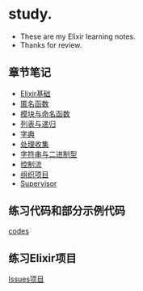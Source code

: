 # study.
* These are my Elixir learning notes.
* Thanks for review.

## 章节笔记

* [Elixir基础](notes/第4章.Elixir基础.md)
* [匿名函数](notes/第5章.匿名函数.md)
* [模块与命名函数](notes/第6章.模块与命名函数.md)
* [列表与递归](notes/第7章.列表与递归.md)
* [字典](notes/第8章.字典.md)
* [处理收集](notes/第10章.处理收集.md)
* [字符串与二进制型](notes/第11章.字符串与二进制型.md)
* [控制流](notes/第12章.控制流.md)
* [组织项目](notes/第13章.组织项目.md)
* [Supervisor](notes/学习Supervisor机制.md)


## 练习代码和部分示例代码

[codes](codes/)

## 练习Elixir项目

[Issues项目](issues/)

